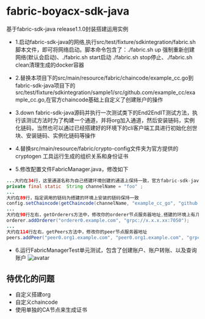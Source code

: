 # fabric-boyacx-sdk-java
基于fabric-sdk-java release1.1.0封装搭建运用实例

* 1.启动fabric-sdk-java的网络,执行src/test/fixture/sdkintegration/fabric.sh脚本文件，即可将网络启动。脚本命令包含了：./fabric.sh up 强制重新创建网络(默认会启动)、./fabric.sh start启动
./fabric.sh stop停止、./fabric.sh clean清理生成的docker容器

* 2.替换本项目下的src/main/resource/fabric/chaincode/example_cc.go到fabric-sdk-java项目下的src/test/fixture/sdkintegration/sample1/src/github.com/example_cc/example_cc.go,在官方chaincode基础上自定义了创建账户的操作

* 3.down fabric-sdk-java源码并执行一次测试类下的End2EndIT测试方法，执行该测试方法时为了构建一个通道，并将org加入通道，然后安装链码，实例化链码，当然也可以通过已经搭建好的环境下的cli客户端工具进行初始化创世块、安装链码、实例化链码等操作

* 4.替换src/main/resource/fabric/crypto-config文件夹为官方提供的 cryptogen 工具运行生成的组织关系和身份证书

* 5.修改配置文件FabricManager.java，修改如下
``` java
...大约在34行，这里通道名称为自己搭建环境创建的通道上保持一致，官方fabric-sdk-java创建的通道为"foo"
private final static  String channelName = "foo" ;
...
大约在89行，指定调用的链码为搭建的环境上安装的链码保持一致
config.setChaincode(getChaincode(channelName, "example_cc_go", "github.com/example_cc", "1"));
...
大约在98行左右，getOrderers方法中，修改你的orderer节点服务器地址,搭建的环境上有几个order节点则添加几个
orderer.addOrderer("orderer0.example.com", "grpc://x.x.x.xx:7050");
...
大约在114行左右，getPeers方法中，修改你的peer节点服务器地址
peers.addPeer("peer0.org1.example.com", "peer0.org1.example.com", "grpc://x.x.x.xx:7051", "grpc://x.x.x.xx:7053", "http://x.x.x.xx
``` 
* 6.运行FabricManagerTest单元测试，包含了创建账户、账户转账、以及查询账户
![avatar](src/images/FabricManagerTest.png)

## 待优化的问题
 * 自定义搭建org
 * 自定义chaincode
 * 使用单独的CA节点来生成证书
